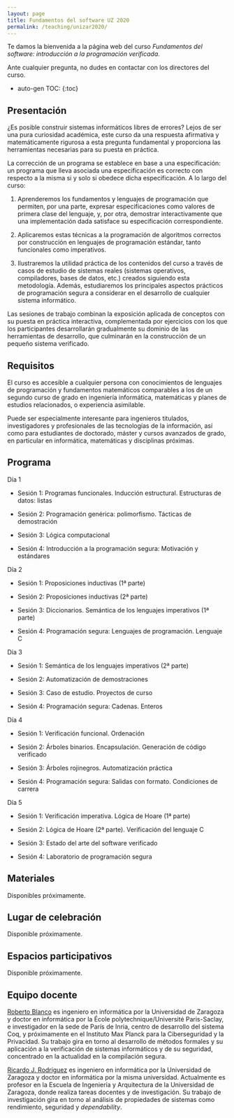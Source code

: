```yaml
---
layout: page
title: Fundamentos del software UZ 2020
permalink: /teaching/unizar2020/
---
```


Te damos la bienvenida a la página web del curso *Fundamentos del software:
introducción a la programación verificada*.

Ante cualquier pregunta, no dudes en contactar con los directores del curso.

* auto-gen TOC:
{:toc}

## Presentación

¿Es posible construir sistemas informáticos libres de errores? Lejos de ser una
pura curiosidad académica, este curso da una respuesta afirmativa y
matemáticamente rigurosa a esta pregunta fundamental y proporciona las
herramientas necesarias para su puesta en práctica.

La corrección de un programa se establece en base a una especificación: un
programa que lleva asociada una especificación es correcto con respecto a la
misma si y solo si obedece dicha especificación. A lo largo del curso:

 1. Aprenderemos los fundamentos y lenguajes de programación que permiten, por
    una parte, expresar especificaciones como valores de primera clase del
    lenguaje, y, por otra, demostrar interactivamente que una implementación
    dada satisface su especificación correspondiente.

 2. Aplicaremos estas técnicas a la programación de algoritmos correctos por
    construcción en lenguajes de programación estándar, tanto funcionales como
    imperativos.

 3. Ilustraremos la utilidad práctica de los contenidos del curso a través de
    casos de estudio de sistemas reales (sistemas operativos, compiladores,
    bases de datos, etc.) creados siguiendo esta metodología. Además,
    estudiaremos los principales aspectos prácticos de programación segura a
    considerar en el desarrollo de cualquier sistema informático.

Las sesiones de trabajo combinan la exposición aplicada de conceptos con su
puesta en práctica interactiva, complementada por ejercicios con los que los
participantes desarrollarán gradualmente su dominio de las herramientas de
desarrollo, que culminarán en la construcción de un pequeño sistema verificado.

## Requisitos

El curso es accesible a cualquier persona con conocimientos de lenguajes de
programación y fundamentos matemáticos comparables a los de un segundo curso de
grado en ingeniería informática, matemáticas y planes de estudios relacionados,
o experiencia asimilable.

Puede ser especialmente interesante para ingenieros titulados, investigadores y
profesionales de las tecnologías de la información, así como para estudiantes
de doctorado, máster y cursos avanzados de grado, en particular en informática,
matemáticas y disciplinas próximas.

## Programa

Día 1

 * Sesión 1: Programas funcionales. Inducción estructural. Estructuras de datos: listas

 * Sesión 2: Programación genérica: polimorfismo. Tácticas de demostración

 * Sesión 3: Lógica computacional

 * Sesión 4: Introducción a la programación segura: Motivación y estándares

Día 2

 * Sesión 1: Proposiciones inductivas (1ª parte)

 * Sesión 2: Proposiciones inductivas (2ª parte)

 * Sesión 3: Diccionarios. Semántica de los lenguajes imperativos (1ª parte)

 * Sesión 4: Programación segura: Lenguajes de programación. Lenguaje C

Día 3

 * Sesión 1: Semántica de los lenguajes imperativos (2ª parte)

 * Sesión 2: Automatización de demostraciones

 * Sesión 3: Caso de estudio. Proyectos de curso

 * Sesión 4: Programación segura: Cadenas. Enteros

Día 4

 * Sesión 1: Verificación funcional. Ordenación

 * Sesión 2: Árboles binarios. Encapsulación. Generación de código verificado

 * Sesión 3: Árboles rojinegros. Automatización práctica

 * Sesión 4: Programación segura: Salidas con formato. Condiciones de carrera

Día 5

 * Sesión 1: Verificación imperativa. Lógica de Hoare (1ª parte)

 * Sesión 2: Lógica de Hoare (2ª parte). Verificación del lenguaje C

 * Sesión 3: Estado del arte del software verificado

 * Sesión 4: Laboratorio de programación segura

## Materiales

Disponibles próximamente.

## Lugar de celebración

Disponible próximamente.

## Espacios participativos

Disponible próximamente.

## Equipo docente

[Roberto Blanco](https://robblanco.github.io/) es ingeniero en informática por
la Universidad de Zaragoza y doctor en informática por la École
polytechnique/Université Paris-Saclay, e investigador en la sede de París de
Inria, centro de desarrollo del sistema Coq, y próximamente en el Instituto Max
Planck para la Ciberseguridad y la Privacidad. Su trabajo gira en torno al
desarrollo de métodos formales y su aplicación a la verificación de sistemas
informáticos y de su seguridad, concentrado en la actualidad en la compilación
segura.

[Ricardo J. Rodríguez](https://webdiis.unizar.es/~ricardo/) es ingeniero en
informática por la Universidad de Zaragoza y doctor en informática por la misma
universidad. Actualmente es profesor en la Escuela de Ingeniería y Arquitectura
de la Universidad de Zaragoza, donde realiza tareas docentes y de
investigación. Su trabajo de investigación gira en torno al análisis de
propiedades de sistemas como rendimiento, seguridad y *dependability*.
